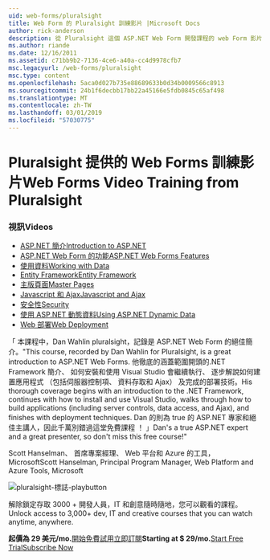 ```yaml
---
uid: web-forms/pluralsight
title: Web Form 的 Pluralsight 訓練影片 |Microsoft Docs
author: rick-anderson
description: 從 Pluralsight 這個 ASP.NET Web Form 開發課程的 web Form 影片訓練為您介紹數個重要的技術，您需要知道為.NET 開發...
ms.author: riande
ms.date: 12/16/2011
ms.assetid: c71bb9b2-7136-4ce6-a40a-cc4d9978cfb7
msc.legacyurl: /web-forms/pluralsight
msc.type: content
ms.openlocfilehash: 5aca0d027b735e88689633b0d34b0009566c8913
ms.sourcegitcommit: 24b1f6decbb17bb22a45166e5fdb0845c65af498
ms.translationtype: MT
ms.contentlocale: zh-TW
ms.lasthandoff: 03/01/2019
ms.locfileid: "57030775"
---
```

<a name="web-forms-video-training-from-pluralsight"></a><span data-ttu-id="b4029-103">Pluralsight 提供的 Web Forms 訓練影片</span><span class="sxs-lookup"><span data-stu-id="b4029-103">Web Forms Video Training from Pluralsight</span></span>
====================
### <a name="videos"></a><span data-ttu-id="b4029-104">視訊</span><span class="sxs-lookup"><span data-stu-id="b4029-104">Videos</span></span>

- [<span data-ttu-id="b4029-105">ASP.NET 簡介</span><span class="sxs-lookup"><span data-stu-id="b4029-105">Introduction to ASP.NET</span></span>](https://pluralsight.com/training/Player?author=dan-wahlin&name=webforms-01&mode=live&clip=0&course=aspdotnet-webforms4-intro)
- [<span data-ttu-id="b4029-106">ASP.NET Web Form 的功能</span><span class="sxs-lookup"><span data-stu-id="b4029-106">ASP.NET Web Forms Features</span></span>](https://pluralsight.com/training/Player?author=dan-wahlin&name=webforms-02&mode=live&clip=0&course=aspdotnet-webforms4-intro)
- [<span data-ttu-id="b4029-107">使用資料</span><span class="sxs-lookup"><span data-stu-id="b4029-107">Working with Data</span></span>](https://pluralsight.com/training/Player?author=dan-wahlin&name=webforms-03&mode=live&clip=0&course=aspdotnet-webforms4-intro)
- [<span data-ttu-id="b4029-108">Entity Framework</span><span class="sxs-lookup"><span data-stu-id="b4029-108">Entity Framework</span></span>](https://pluralsight.com/training/Player?author=dan-wahlin&name=webforms-04&mode=live&clip=0&course=aspdotnet-webforms4-intro)
- [<span data-ttu-id="b4029-109">主版頁面</span><span class="sxs-lookup"><span data-stu-id="b4029-109">Master Pages</span></span>](https://pluralsight.com/training/Player?author=dan-wahlin&name=webforms-05&mode=live&clip=0&course=aspdotnet-webforms4-intro)
- [<span data-ttu-id="b4029-110">Javascript 和 Ajax</span><span class="sxs-lookup"><span data-stu-id="b4029-110">Javascript and Ajax</span></span>](https://pluralsight.com/training/Player?author=dan-wahlin&name=webforms-06&mode=live&clip=0&course=aspdotnet-webforms4-intro)
- [<span data-ttu-id="b4029-111">安全性</span><span class="sxs-lookup"><span data-stu-id="b4029-111">Security</span></span>](https://pluralsight.com/training/Player?author=dan-wahlin&name=webforms-07&mode=live&clip=0&course=aspdotnet-webforms4-intro)
- [<span data-ttu-id="b4029-112">使用 ASP.NET 動態資料</span><span class="sxs-lookup"><span data-stu-id="b4029-112">Using ASP.NET Dynamic Data</span></span>](https://pluralsight.com/training/Player?author=dan-wahlin&name=webforms-08&mode=live&clip=0&course=aspdotnet-webforms4-intro)
- [<span data-ttu-id="b4029-113">Web 部署</span><span class="sxs-lookup"><span data-stu-id="b4029-113">Web Deployment</span></span>](https://pluralsight.com/training/Player?author=fritz-onion&name=webforms-09&mode=live&clip=0&course=aspdotnet-webforms4-intro)


<span data-ttu-id="b4029-114">「 本課程中，Dan Wahlin pluralsight，記錄是 ASP.NET Web Form 的絕佳簡介。</span><span class="sxs-lookup"><span data-stu-id="b4029-114">"This course, recorded by Dan Wahlin for Pluralsight, is a great introduction to ASP.NET Web Forms.</span></span> <span data-ttu-id="b4029-115">他徹底的涵蓋範圍開頭的.NET Framework 簡介、 如何安裝和使用 Visual Studio 會繼續執行、 逐步解說如何建置應用程式 （包括伺服器控制項、 資料存取和 Ajax） 及完成的部署技術。</span><span class="sxs-lookup"><span data-stu-id="b4029-115">His thorough coverage begins with an introduction to the .NET Framework, continues with how to install and use Visual Studio, walks through how to build applications (including server controls, data access, and Ajax), and finishes with deployment techniques.</span></span> <span data-ttu-id="b4029-116">Dan 的則為 true 的 ASP.NET 專家和絕佳主講人，因此千萬別錯過這堂免費課程 ！ 」</span><span class="sxs-lookup"><span data-stu-id="b4029-116">Dan's a true ASP.NET expert and a great presenter, so don't miss this free course!"</span></span>

<span data-ttu-id="b4029-117">Scott Hanselman、 首席專案經理、 Web 平台和 Azure 的工具，Microsoft</span><span class="sxs-lookup"><span data-stu-id="b4029-117">Scott Hanselman, Principal Program Manager, Web Platform and Azure Tools, Microsoft</span></span>


![pluralsight-標誌-playbutton](pluralsight/_static/image1.png)

<span data-ttu-id="b4029-119">解除鎖定存取 3000 + 開發人員，IT 和創意隨時隨地，您可以觀看的課程。</span><span class="sxs-lookup"><span data-stu-id="b4029-119">Unlock access to 3,000+ dev, IT and creative courses that you can watch anytime, anywhere.</span></span>

<span data-ttu-id="b4029-120">**起價為 29 美元/mo.**[開始免費試用](https://pluralsight.com/microsoft/olt/subscribe/SubscriptionRedirector.aspx?freetrial=true&amp;utm_source=microsoft&amp;utm_medium=sponsored-page&amp;utm_content=webmatrix&amp;utm_campaign=microsoft-sponsored-course)[立即訂閱](https://pluralsight.com/microsoft/OLT/subscriptions.aspx?utm_source=microsoft&amp;utm_medium=sponsored-page&amp;utm_content=webmatrix&amp;utm_campaign=microsoft-sponsored-course)</span><span class="sxs-lookup"><span data-stu-id="b4029-120">**Starting at $ 29/mo.**[Start Free Trial](https://pluralsight.com/microsoft/olt/subscribe/SubscriptionRedirector.aspx?freetrial=true&amp;utm_source=microsoft&amp;utm_medium=sponsored-page&amp;utm_content=webmatrix&amp;utm_campaign=microsoft-sponsored-course)[Subscribe Now](https://pluralsight.com/microsoft/OLT/subscriptions.aspx?utm_source=microsoft&amp;utm_medium=sponsored-page&amp;utm_content=webmatrix&amp;utm_campaign=microsoft-sponsored-course)</span></span>
